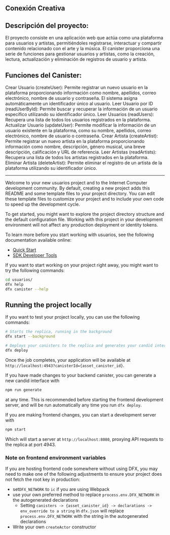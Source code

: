 ## Conexión Creativa
## Descripción del proyecto:

El proyecto consiste en una aplicación web que actúa como una plataforma para usuarios y artistas, permitiéndoles registrarse, interactuar y compartir contenido relacionado con el arte y la música. El canister proporciona una serie de funciones para gestionar usuarios y artistas, como la creación, lectura, actualización y eliminación de registros de usuario y artista.

## Funciones del Canister:

Crear Usuario (createUser): Permite registrar un nuevo usuario en la plataforma proporcionando información como nombre, apellidos, correo electrónico, nombre de usuario y contraseña. El sistema asigna automáticamente un identificador único al usuario.
Leer Usuario por ID (readUserById): Permite buscar y recuperar la información de un usuario específico utilizando su identificador único.
Leer Usuarios (readUsers): Recupera una lista de todos los usuarios registrados en la plataforma.
Actualizar Usuario (updateUser): Permite modificar la información de un usuario existente en la plataforma, como su nombre, apellidos, correo electrónico, nombre de usuario o contraseña.
Crear Artista (createArtist): Permite registrar un nuevo artista en la plataforma proporcionando información como nombre, descripción, género musical, una breve descripción, calificación y URL de referencia.
Leer Artistas (readArtists): Recupera una lista de todos los artistas registrados en la plataforma.
Eliminar Artista (deleteArtist): Permite eliminar el registro de un artista de la plataforma utilizando su identificador único.

------------------------------------------------------------------------------------------------------------------------------------------------------------------------

Welcome to your new usuarios project and to the Internet Computer development community. By default, creating a new project adds this README and some template files to your project directory. You can edit these template files to customize your project and to include your own code to speed up the development cycle.

To get started, you might want to explore the project directory structure and the default configuration file. Working with this project in your development environment will not affect any production deployment or identity tokens.

To learn more before you start working with usuarios, see the following documentation available online:

- [Quick Start](https://internetcomputer.org/docs/current/developer-docs/setup/deploy-locally)
- [SDK Developer Tools](https://internetcomputer.org/docs/current/developer-docs/setup/install)

If you want to start working on your project right away, you might want to try the following commands:

```bash
cd usuarios/
dfx help
dfx canister --help
```

## Running the project locally

If you want to test your project locally, you can use the following commands:

```bash
# Starts the replica, running in the background
dfx start --background

# Deploys your canisters to the replica and generates your candid interface
dfx deploy
```

Once the job completes, your application will be available at `http://localhost:4943?canisterId={asset_canister_id}`.

If you have made changes to your backend canister, you can generate a new candid interface with

```bash
npm run generate
```

at any time. This is recommended before starting the frontend development server, and will be run automatically any time you run `dfx deploy`.

If you are making frontend changes, you can start a development server with

```bash
npm start
```

Which will start a server at `http://localhost:8080`, proxying API requests to the replica at port 4943.

### Note on frontend environment variables

If you are hosting frontend code somewhere without using DFX, you may need to make one of the following adjustments to ensure your project does not fetch the root key in production:

- set`DFX_NETWORK` to `ic` if you are using Webpack
- use your own preferred method to replace `process.env.DFX_NETWORK` in the autogenerated declarations
  - Setting `canisters -> {asset_canister_id} -> declarations -> env_override to a string` in `dfx.json` will replace `process.env.DFX_NETWORK` with the string in the autogenerated declarations
- Write your own `createActor` constructor
